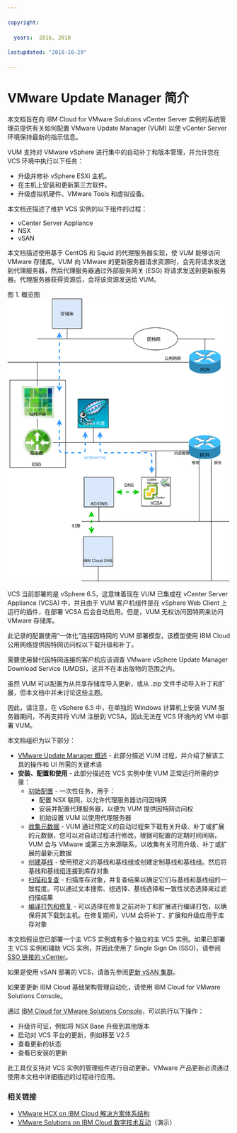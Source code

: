 ```yaml
---

copyright:

  years:  2016, 2018

lastupdated: "2018-10-29"

---
```


# VMware Update Manager 简介

本文档旨在向 IBM Cloud for VMware Solutions vCenter Server 实例的系统管理员提供有关如何配置 VMware Update Manager (VUM) 以使 vCenter Server 环境保持最新的指示信息。

VUM 支持对 VMware vSphere 进行集中的自动补丁和版本管理，并允许您在 VCS 环境中执行以下任务：
* 升级并修补 vSphere ESXi 主机。
* 在主机上安装和更新第三方软件。
* 升级虚拟机硬件、VMware Tools 和虚拟设备。

本文档还描述了维护 VCS 实例的以下组件的过程：
* vCenter Server Appliance
* NSX
* vSAN

本文档描述使用基于 CentOS 和 Squid 的代理服务器实现，使 VUM 能够访问 VMware 存储库。VUM 向 VMware 的更新服务器请求资源时，会先将请求发送到代理服务器，然后代理服务器通过外部服务网关 (ESG) 将请求发送到更新服务器。代理服务器获得资源后，会将该资源发送给 VUM。

图 1. 概览图
![概览图](vum-vcsproxy.svg)

VCS 当前部署的是 vSphere 6.5，这意味着现在 VUM 已集成在 vCenter Server Appliance (VCSA) 中，并且由于 VUM 客户机组件是在 vSphere Web Client 上运行的插件，在部署 VCSA 后会自动启用。但是，VUM 无权访问因特网来访问 VMware 存储库。

此记录的配置使用“一体化”连接因特网的 VUM 部署模型，该模型使用 IBM Cloud 公用网络提供因特网访问权以下载升级和补丁。

需要使用替代因特网连接的客户机应该调查 VMware vSphere Update Manager Download Service (UMDS)，这并不在本出版物的范围之内。

虽然 VUM 可以配置为从共享存储库导入更新，或从 .zip 文件手动导入补丁和扩展，但本文档中并未讨论这些主题。

因此，请注意，在 vSphere 6.5 中，在单独的 Windows 计算机上安装 VUM 服务器期间，不再支持将 VUM 注册到 VCSA，因此无法在 VCS 环境内的 VM 中部署 VUM。

本文档组织为以下部分：
* [VMware Update Manager 概述](vum-overview.html) - 此部分描述 VUM 过程，并介绍了解该工具的操作和 UI 所需的关键术语
* **安装、配置和使用** - 此部分描述在 VCS 实例中使 VUM 正常运行所需的步骤：
  - [初始配置](vum-init-config.html) - 一次性任务，用于：
      - 配置 NSX 联网，以允许代理服务器访问因特网
      - 安装并配置代理服务器，以便为 VUM 提供因特网访问权
      - 初始设置 VUM 以使用代理服务器
  - [收集元数据](vum-metadata.html) - VUM 通过预定义的自动过程来下载有关升级、补丁或扩展的元数据，您可以对自动过程进行修改。根据可配置的定期时间间隔，VUM 会与 VMware 或第三方来源联系，以收集有关可用升级、补丁或扩展的最新元数据
  - [创建基线](vum-baselines.html) - 使用预定义的基线和基线组或创建定制基线和基线组。然后将基线和基线组连接到库存对象
  - [扫描和复查](vum-scanning.html) - 扫描库存对象，并复查结果以确定它们与基线和基线组的一致程度。可以通过文本搜索、组选择、基线选择和一致性状态选择来过滤扫描结果
  - [编译打包和修复](vum-staging.html) - 可以选择在修复之前对补丁和扩展进行编译打包，以确保将其下载到主机。在修复期间，VUM 会将补丁、扩展和升级应用于库存对象

本文档假设您已部署一个主 VCS 实例或有多个独立的主 VCS 实例。如果已部署主 VCS 实例和辅助 VCS 实例，并因此使用了 Single Sign On (SSO)，请参阅 [SSO 链接的 vCenter](vum-updating-vcsa.html)。

如果是使用 vSAN 部署的 VCS，请首先参阅[更新 vSAN 集群](vum-updating-vsan.html)。

如果要更新 IBM Cloud 基础架构管理自动化，请使用 IBM Cloud for VMware Solutions Console。

通过 [IBM Cloud for VMware Solutions Console](https://console.bluemix.net/infrastructure/vmware-solutions/console)，可以执行以下操作：
*	升级许可证，例如将 NSX Base 升级到其他版本
*	启动对 VCS 平台的更新，例如移至 V2.5
*	查看更新的状态
*	查看已安装的更新

此工具仅支持对 VCS 实例的管理组件进行自动更新。VMware 产品更新必须通过使用本文档中详细描述的过程进行应用。

### 相关链接

* [VMware HCX on IBM Cloud 解决方案体系结构](https://www.ibm.com/cloud/garage/files/HCX_Architecture_Design.pdf)
* [VMware Solutions on IBM Cloud 数字技术互动](https://ibm-dte.mybluemix.net/ibm-vmware)（演示）
